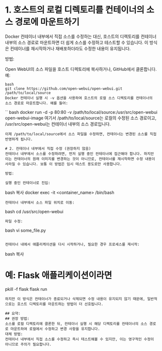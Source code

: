 # 1. 호스트의 로컬 디렉토리를 컨테이너의 소스 경로에 마운트하기
Docker 컨테이너 내부에서 직접 소스를 수정하는 대신, 호스트의 디렉토리를 컨테이너 내부의 소스 경로로 마운트하면 더 쉽게 소스를 수정하고 테스트할 수 있습니다. 이 방식은 컨테이너를 재시작하거나 재배포하더라도 수정한 내용이 유지됩니다.

방법:

Open WebUI의 소스 파일을 호스트 디렉토리에 복사하거나, GitHub에서 클론합니다.
예:
```
bash 
git clone https://github.com/open-webui/open-webui.git /path/to/local/source
Docker 컨테이너 실행 시 -v 옵션을 사용하여 호스트의 로컬 소스 디렉토리를 컨테이너의 소스 경로로 마운트합니다. 예를 들어:
```

``
bash 
docker run -d -p 80:80 -v /path/to/local/source:/usr/src/open-webui open-webui-image
여기서 /path/to/local/source는 로컬의 수정된 소스 경로이고, /usr/src/open-webui는 컨테이너 내부의 소스 경로입니다.
```
이제 /path/to/local/source에서 소스 파일을 수정하면, 컨테이너는 변경된 소스를 직접 반영하게 됩니다.

# 2. 컨테이너 내부에서 직접 수정 (권장하지 않음)
컨테이너 내부에서 소스를 수정하려면, 먼저 실행 중인 컨테이너에 접근해야 합니다. 하지만 이는 컨테이너의 원래 이미지를 변경하는 것이 아니므로, 컨테이너를 재시작하면 수정 내용이 사라질 수 있습니다. 보통 이 방법은 임시 테스트 용도로만 사용합니다.

방법:

실행 중인 컨테이너로 진입:
```
bash
복사
docker exec -it <container_name> /bin/bash
```
컨테이너 내부에서 소스 파일 위치로 이동:

```
bash
cd /usr/src/open-webui
```
파일 수정:

```
bash
vi some_file.py
```

컨테이너 내에서 애플리케이션을 다시 시작하거나, 필요한 경우 프로세스를 재시작:

```
bash
복사
# 예: Flask 애플리케이션이라면
pkill -f flask
flask run
```
하지만 이 방식은 컨테이너가 종료되거나 삭제되면 수정 내용이 유지되지 않기 때문에, 일반적으로는 호스트 디렉토리를 마운트하는 방법이 더 선호됩니다.

## 요약:
## 권장 방법:
소스를 로컬 디렉토리에 클론한 뒤, 컨테이너 실행 시 해당 디렉토리를 컨테이너의 소스 경로로 마운트하여 로컬에서 수정하고 변경 사항을 유지합니다.
대체 방법:
컨테이너 내부에서 직접 소스를 수정하고 즉시 테스트해볼 수 있지만, 이는 영구적인 수정이 아니므로 주의가 필요합니다.
